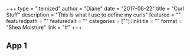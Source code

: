 +++
type = "itemized"
author = "Diane"
date = "2017-06-22"
title = "Curl Stuff"
description = "This is what I use to define my curls"
featured = ""
featuredpath = ""
featuredalt = ""
categories = [""]
linktitle = ""
format = "Shea Moisture"
link = "#"
+++

## App 1
